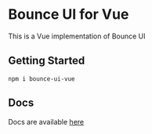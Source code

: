 # Bounce UI for Vue

This is a Vue implementation of Bounce UI

## Getting Started

```console
npm i bounce-ui-vue
```

## Docs

Docs are available [here](https://tomatopickle.github.io/bounce_ui_vue_docs/)